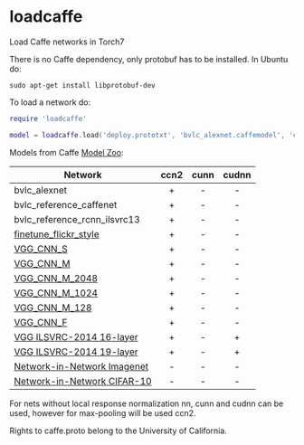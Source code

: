 loadcaffe
=========

Load Caffe networks in Torch7

There is no Caffe dependency, only protobuf has to be installed. In Ubuntu do:

```
sudo apt-get install libprotobuf-dev
```

To load a network do:

```lua
require 'loadcaffe'

model = loadcaffe.load('deploy.prototxt', 'bvlc_alexnet.caffemodel', 'ccn2')
```

Models from Caffe [Model Zoo](https://github.com/BVLC/caffe/wiki/Model-Zoo):

| Network  | ccn2 | cunn | cudnn |
| ------------- | :-------------: | :-------: | :---: |
| bvlc_alexnet | + | - | - |
| bvlc_reference_caffenet | + | - | - |
| bvlc_reference_rcnn_ilsvrc13 | + | - | - |
| [finetune_flickr_style](https://gist.github.com/sergeyk/034c6ac3865563b69e60) | + | - | - |
| [VGG_CNN_S](https://gist.github.com/ksimonyan/fd8800eeb36e276cd6f9)  | +  | - | - |
| [VGG_CNN_M](https://gist.github.com/ksimonyan/f194575702fae63b2829)  | +  | - | - |
| [VGG_CNN_M_2048](https://gist.github.com/ksimonyan/78047f3591446d1d7b91)  | +  | - | - |
| [VGG_CNN_M_1024](https://gist.github.com/ksimonyan/f0f3d010e6d5f0100274)  | +  | - | - |
| [VGG_CNN_M_128](https://gist.github.com/ksimonyan/976847408258292576a1)  | +  | - | - |
| [VGG_CNN_F](https://gist.github.com/ksimonyan/a32c9063ec8e1118221a)  | +  | - | - |
| [VGG ILSVRC-2014 16-layer](https://gist.github.com/ksimonyan/211839e770f7b538e2d8) | + | - | + |
| [VGG ILSVRC-2014 19-layer](https://gist.github.com/ksimonyan/3785162f95cd2d5fee77) | + | - | + |
| [Network-in-Network Imagenet](https://gist.github.com/mavenlin/d802a5849de39225bcc6) | - | - | - |
| [Network-in-Network CIFAR-10](https://gist.github.com/mavenlin/e56253735ef32c3c296d) | - | - | - |

For nets without local response normalization nn, cunn and cudnn can be used, however for max-pooling will be used ccn2.

Rights to caffe.proto belong to the University of California.
